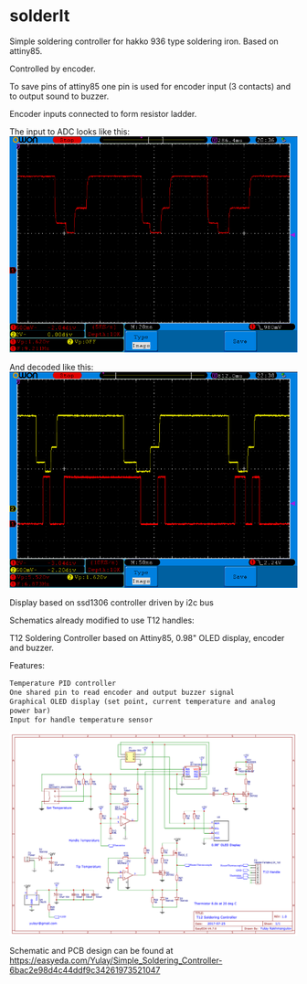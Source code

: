 # solderIt
Simple soldering controller for hakko 936 type soldering iron. Based on attiny85.

Controlled by encoder.

To save pins of attiny85 one pin is used for encoder input (3 contacts) and to output sound to buzzer.

Encoder inputs connected to form resistor ladder.

The input to ADC looks like this:
![Coded input to ADC](https://github.com/cppBaddy/solderIt/blob/main/ADC_coded_rotary.png?raw=true)

And decoded like this:
![Coded input and decoded signal](https://github.com/cppBaddy/solderIt/blob/main/ADC_decoded.png?raw=true)

Display based on ssd1306 controller driven by i2c bus


Schematics already modified to use T12 handles:

T12 Soldering Controller based on Attiny85, 0.98" OLED display, encoder and buzzer.

Features:

    Temperature PID controller
    One shared pin to read encoder and output buzzer signal
    Graphical OLED display (set point, current temperature and analog power bar)
    Input for handle temperature sensor

![solderIt schematics](https://github.com/CppBaddy/solderIt/blob/main/schematics.png?raw=true)

Schematic and PCB design can be found at https://easyeda.com/Yulay/Simple_Soldering_Controller-6bac2e98d4c44ddf9c34261973521047 
